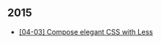 2015
-----------
- [[04-03] Compose elegant CSS with Less](http://sunebear.com/sessions/2015-04-03-compose-elegant-css-with-less)
